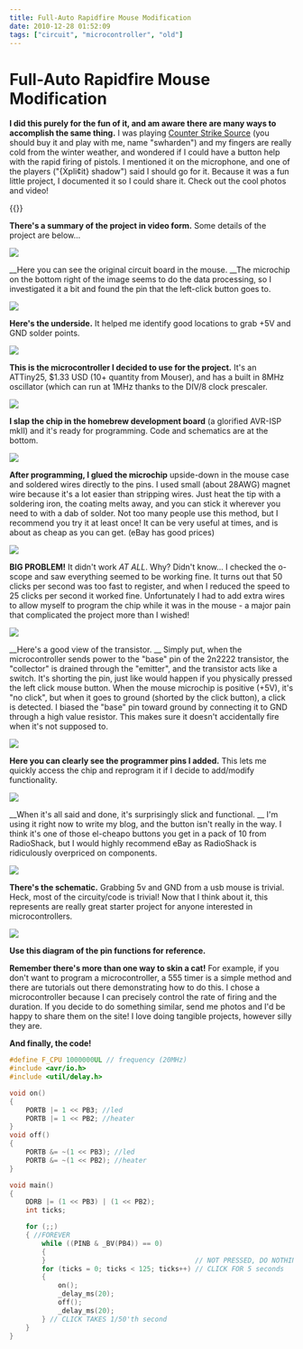 ```yaml
---
title: Full-Auto Rapidfire Mouse Modification
date: 2010-12-28 01:52:09
tags: ["circuit", "microcontroller", "old"]
---
```


# Full-Auto Rapidfire Mouse Modification

__I did this purely for the fun of it, and am aware there are many ways to accomplish the same thing.__ I was playing [Counter Strike Source](http://store.steampowered.com/css) (you should buy it and play with me, name "swharden") and my fingers are really cold from the winter weather, and wondered if I could have a button help with the rapid firing of pistols.  I mentioned it on the microphone, and one of the players ("{Ẋpli¢it} shadow") said I should go for it.  Because it was a fun little project, I documented it so I could share it. Check out the cool photos and video!

{{<youtube pxHLXyPt6N8>}}

__There's a summary of the project in video form.__ Some details of the project are below...

<div class="text-center img-border">

![](https://swharden.com/static/2010/12/28/rapidfire_mouse_mod-1.jpg)

</div>

__Here you can see the original circuit board in the mouse. __The microchip on the bottom right of the image seems to do the data processing, so I investigated it a bit and found the pin that the left-click button goes to.

<div class="text-center img-border">

![](https://swharden.com/static/2010/12/28/rapidfire_mouse_mod-2.jpg)

</div>

__Here's the underside.__ It helped me identify good locations to grab +5V and GND solder points.

<div class="text-center img-border">

![](https://swharden.com/static/2010/12/28/rapidfire_mouse_mod-3.jpg)

</div>

__This is the microcontroller I decided to use for the project.__ It's an ATTiny25, $1.33 USD (10+ quantity from Mouser), and has a built in 8MHz oscillator (which can run at 1MHz thanks to the DIV/8 clock prescaler.

<div class="text-center img-border">

![](https://swharden.com/static/2010/12/28/rapidfire_mouse_mod-4.jpg)

</div>

__I slap the chip in the homebrew development board__ (a glorified AVR-ISP mkII) and it's ready for programming. Code and schematics are at the bottom.

<div class="text-center img-border">

![](https://swharden.com/static/2010/12/28/rapidfire_mouse_mod-5.jpg)

</div>

__After programming, I glued the microchip__ upside-down in the mouse case and soldered wires directly to the pins. I used small (about 28AWG) magnet wire because it's a lot easier than stripping wires. Just heat the tip with a soldering iron, the coating melts away, and you can stick it wherever you need to with a dab of solder. Not too many people use this method, but I recommend you try it at least once! It can be very useful at times, and is about as cheap as you can get. (eBay has good prices)

<div class="text-center img-border">

![](https://swharden.com/static/2010/12/28/rapidfire_mouse_mod-6.jpg)

</div>

__BIG PROBLEM!__ It didn't work *AT ALL*. Why? Didn't know... I checked the o-scope and saw everything seemed to be working fine.  It turns out that 50 clicks per second was too fast to register, and when I reduced the speed to 25 clicks per second it worked fine. Unfortunately I had to add extra wires to allow myself to program the chip while it was in the mouse - a major pain that complicated the project more than I wished!

<div class="text-center img-border">

![](https://swharden.com/static/2010/12/28/rapidfire_mouse_mod-7.jpg)

</div>

__Here's a good view of the transistor. __ Simply put, when the microcontroller sends power to the "base" pin of the 2n2222 transistor, the "collector" is drained through the "emitter", and the transistor acts like a switch. It's shorting the pin, just like would happen if you physically pressed the left click mouse button. When the mouse microchip is positive (+5V), it's "no click", but when it goes to ground (shorted by the click button), a click is detected. I biased the "base" pin toward ground by connecting it to GND through a high value resistor. This makes sure it doesn't accidentally fire when it's not supposed to.

<div class="text-center img-border">

![](https://swharden.com/static/2010/12/28/rapidfire_mouse_mod-8.jpg)

</div>

__Here you can clearly see the programmer pins I added.__ This lets me quickly access the chip and reprogram it if I decide to add/modify functionality.

<div class="text-center img-border">

![](https://swharden.com/static/2010/12/28/rapidfire_mouse_mod-9.jpg)

</div>

__When it's all said and done, it's surprisingly slick and functional. __ I'm using it right now to write my blog, and the button isn't really in the way. I think it's one of those el-cheapo buttons you get in a pack of 10 from RadioShack, but I would highly recommend eBay as RadioShack is ridiculously overpriced on components.

<div class="text-center img-border">

![](https://swharden.com/static/2010/12/28/rapidfire_mouse_mod-10.jpg)

</div>

__There's the schematic.__  Grabbing 5v and GND from a usb mouse is trivial. Heck, most of the circuity/code is trivial!  Now that I think about it, this represents are really great starter project for anyone interested in microcontrollers.

<div class="text-center">

![](https://swharden.com/static/2010/12/28/ATtiny25-45-85V.jpg)

</div>

__Use this diagram of the pin functions for reference.__

__Remember there's more than one way to skin a cat!__ For example, if you don't want to program a microcontroller, a 555 timer is a simple method and there are tutorials out there demonstrating how to do this.  I chose a microcontroller because I can precisely control the rate of firing and the duration. If you decide to do something similar, send me photos and I'd be happy to share them on the site!  I love doing tangible projects, however silly they are.

__And finally, the code!__

```c
#define F_CPU 1000000UL // frequency (20MHz)
#include <avr/io.h>
#include <util/delay.h>

void on()
{
    PORTB |= 1 << PB3; //led
    PORTB |= 1 << PB2; //heater
}
void off()
{
    PORTB &= ~(1 << PB3); //led
    PORTB &= ~(1 << PB2); //heater
}

void main()
{
    DDRB |= (1 << PB3) | (1 << PB2);
    int ticks;

    for (;;)
    { //FOREVER
        while ((PINB & _BV(PB4)) == 0)
        {
        }                                     // NOT PRESSED, DO NOTHING
        for (ticks = 0; ticks < 125; ticks++) // CLICK FOR 5 seconds
        {
            on();
            _delay_ms(20);
            off();
            _delay_ms(20);
        } // CLICK TAKES 1/50'th second
    }
}
```
